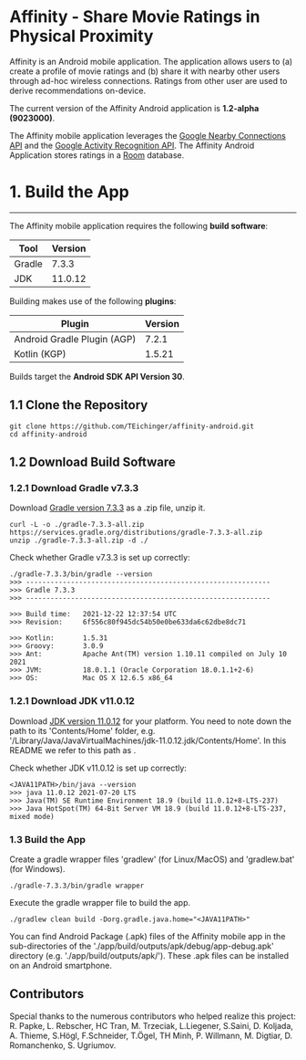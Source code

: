 Affinity - Share Movie Ratings in Physical Proximity
=====================================

Affinity is an Android mobile application. The application allows users to (a) create a profile of movie ratings and (b) share it with nearby other users through ad-hoc wireless connections.
Ratings from other user are used to derive recommendations on-device. 

The current version of the Affinity Android application is **1.2-alpha (9023000)**.

The Affinity mobile application leverages the [Google Nearby Connections API](https://developers.google.com/nearby/connections/overview) and the [Google Activity Recognition API](https://developers.google.com/location-context/activity-recognition). The Affinity Android Application stores ratings in a [Room](https://developer.android.com/jetpack/androidx/releases/room?gclid=CjwKCAjwsNiIBhBdEiwAJK4khixAOc4zMfBSjbOkoTUrVOl9cvAhZ3upBvJidU6_IYnWE6XXy3yZ2RoCw1MQAvD_BwE&gclsrc=aw.ds) database.

# 1. Build the App
-------------

The Affinity mobile application requires the following **build software**:

| Tool                                   | Version |
| -------------                         | ------------- |
| Gradle                                | 7.3.3  |
| JDK                                   | 11.0.12 |

Building makes use of the following **plugins**:

| Plugin                                | Version |
| -------------                         | ------------- |
| Android Gradle Plugin (AGP)            | 7.2.1  |
| Kotlin (KGP)                          | 1.5.21  |

Builds target the **Android SDK API Version 30**.


## 1.1 Clone the Repository

```
git clone https://github.com/TEichinger/affinity-android.git
cd affinity-android
```

## 1.2 Download Build Software  

### 1.2.1 Download Gradle v7.3.3 

Download [Gradle version 7.3.3](https://services.gradle.org/distributions) as a .zip file, unzip it.

```
curl -L -o ./gradle-7.3.3-all.zip https://services.gradle.org/distributions/gradle-7.3.3-all.zip
unzip ./gradle-7.3.3-all.zip -d ./
```

Check whether Gradle v7.3.3 is set up correctly:

```
./gradle-7.3.3/bin/gradle --version
>>> ------------------------------------------------------------
>>> Gradle 7.3.3
>>> ------------------------------------------------------------

>>> Build time:   2021-12-22 12:37:54 UTC
>>> Revision:     6f556c80f945dc54b50e0be633da6c62dbe8dc71

>>> Kotlin:       1.5.31
>>> Groovy:       3.0.9
>>> Ant:          Apache Ant(TM) version 1.10.11 compiled on July 10 2021
>>> JVM:          18.0.1.1 (Oracle Corporation 18.0.1.1+2-6)
>>> OS:           Mac OS X 12.6.5 x86_64
```

### 1.2.1 Download JDK v11.0.12 

Download [JDK version 11.0.12](https://www.oracle.com/de/java/technologies/javase/jdk11-archive-downloads.html) for your platform. You need to note down the path to its 'Contents/Home' folder, e.g. '/Library/Java/JavaVirtualMachines/jdk-11.0.12.jdk/Contents/Home'. In this README we refer to this path as <JAVA11PATH>.

Check whether JDK v11.0.12 is set up correctly:

```
<JAVA11PATH>/bin/java --version
>>> java 11.0.12 2021-07-20 LTS
>>> Java(TM) SE Runtime Environment 18.9 (build 11.0.12+8-LTS-237)
>>> Java HotSpot(TM) 64-Bit Server VM 18.9 (build 11.0.12+8-LTS-237, mixed mode)
```

### 1.3 Build the App

Create a gradle wrapper files 'gradlew' (for Linux/MacOS) and 'gradlew.bat' (for Windows).

```
./gradle-7.3.3/bin/gradle wrapper
```

Execute the gradle wrapper file to build the app. 
```
./gradlew clean build -Dorg.gradle.java.home="<JAVA11PATH>" 
```

You can find Android Package (.apk) files of the Affinity mobile app in the sub-directories of the './app/build/outputs/apk/debug/app-debug.apk' directory (e.g. './app/build/outputs/apk/'). These .apk files can be installed on an Android smartphone.


Contributors
------------

Special thanks to the numerous contributors who helped realize this project: R. Papke, L. Rebscher, HC Tran, M. Trzeciak, L.Liegener, S.Saini, D. Koljada, A. Thieme, S.Högl, F.Schneider, T.Ögel, TH Minh, P. Willmann, M. Digtiar, D. Romanchenko, S. Ugriumov. 
